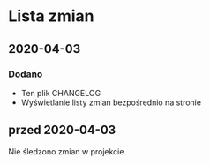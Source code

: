 # Lista zmian

## 2020-04-03
### Dodano
- Ten plik CHANGELOG
- Wyświetlanie listy zmian bezpośrednio na stronie
  
## przed 2020-04-03
Nie śledzono zmian w projekcie
